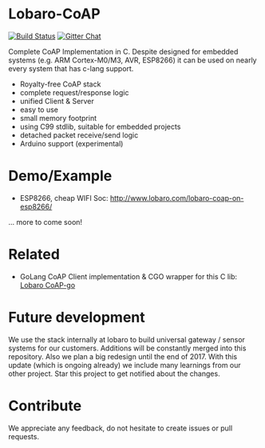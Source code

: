 # Lobaro-CoAP

[![Build Status](https://travis-ci.org/Lobaro/lobaro-coap.svg?branch=master)](https://travis-ci.org/Lobaro/lobaro-coap)
[![Gitter Chat](http://img.shields.io/badge/chat-online-brightgreen.svg)](https://gitter.im/lobaro-iot/Lobby)

Complete CoAP Implementation in C.
Despite designed for embedded systems (e.g. ARM Cortex-M0/M3, AVR, ESP8266) it can be used on nearly every system that has c-lang support.

* Royalty-free CoAP stack
* complete request/response logic
* unified Client & Server
* easy to use
* small memory footprint
* using C99 stdlib, suitable for embedded projects
* detached packet receive/send logic
* Arduino support (experimental)

# Demo/Example
* ESP8266, cheap WIFI Soc: http://www.lobaro.com/lobaro-coap-on-esp8266/

... more to come soon!

# Related
* GoLang CoAP Client implementation & CGO wrapper for this C lib: [Lobaro CoAP-go](https://github.com/Lobaro/coap-go)

# Future development
We use the stack internally at lobaro to build universal gateway / sensor systems for our customers. Additions will be constantly merged into this repository. Also we plan a big redesign until the end of 2017. With this update (which is ongoing already) we include many learnings from our other project. Star this project to get notified about the changes.

# Contribute
We appreciate any feedback, do not hesitate to create issues or pull requests.

